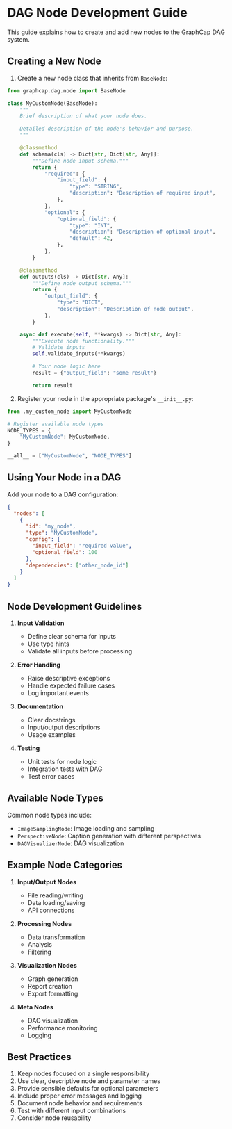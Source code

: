 # DAG Node Development Guide

This guide explains how to create and add new nodes to the GraphCap DAG system.

## Creating a New Node

1. Create a new node class that inherits from `BaseNode`:

```python
from graphcap.dag.node import BaseNode

class MyCustomNode(BaseNode):
    """
    Brief description of what your node does.

    Detailed description of the node's behavior and purpose.
    """

    @classmethod
    def schema(cls) -> Dict[str, Dict[str, Any]]:
        """Define node input schema."""
        return {
            "required": {
                "input_field": {
                    "type": "STRING",
                    "description": "Description of required input",
                },
            },
            "optional": {
                "optional_field": {
                    "type": "INT",
                    "description": "Description of optional input",
                    "default": 42,
                },
            },
        }

    @classmethod
    def outputs(cls) -> Dict[str, Any]:
        """Define node output schema."""
        return {
            "output_field": {
                "type": "DICT",
                "description": "Description of node output",
            },
        }

    async def execute(self, **kwargs) -> Dict[str, Any]:
        """Execute node functionality."""
        # Validate inputs
        self.validate_inputs(**kwargs)

        # Your node logic here
        result = {"output_field": "some result"}

        return result
```

2. Register your node in the appropriate package's `__init__.py`:

```python
from .my_custom_node import MyCustomNode

# Register available node types
NODE_TYPES = {
    "MyCustomNode": MyCustomNode,
}

__all__ = ["MyCustomNode", "NODE_TYPES"]
```

## Using Your Node in a DAG

Add your node to a DAG configuration:

```json
{
  "nodes": [
    {
      "id": "my_node",
      "type": "MyCustomNode",
      "config": {
        "input_field": "required value",
        "optional_field": 100
      },
      "dependencies": ["other_node_id"]
    }
  ]
}
```

## Node Development Guidelines

1. **Input Validation**
   - Define clear schema for inputs
   - Use type hints
   - Validate all inputs before processing

2. **Error Handling**
   - Raise descriptive exceptions
   - Handle expected failure cases
   - Log important events

3. **Documentation**
   - Clear docstrings
   - Input/output descriptions
   - Usage examples

4. **Testing**
   - Unit tests for node logic
   - Integration tests with DAG
   - Test error cases

## Available Node Types

Common node types include:

- `ImageSamplingNode`: Image loading and sampling
- `PerspectiveNode`: Caption generation with different perspectives
- `DAGVisualizerNode`: DAG visualization

## Example Node Categories

1. **Input/Output Nodes**
   - File reading/writing
   - Data loading/saving
   - API connections

2. **Processing Nodes**
   - Data transformation
   - Analysis
   - Filtering

3. **Visualization Nodes**
   - Graph generation
   - Report creation
   - Export formatting

4. **Meta Nodes**
   - DAG visualization
   - Performance monitoring
   - Logging

## Best Practices

1. Keep nodes focused on a single responsibility
2. Use clear, descriptive node and parameter names
3. Provide sensible defaults for optional parameters
4. Include proper error messages and logging
5. Document node behavior and requirements
6. Test with different input combinations
7. Consider node reusability 